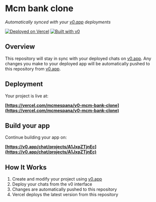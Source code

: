 # Mcm bank clone

*Automatically synced with your [v0.app](https://v0.app) deployments*

[![Deployed on Vercel](https://img.shields.io/badge/Deployed%20on-Vercel-black?style=for-the-badge&logo=vercel)](https://vercel.com/mcmespana/v0-mcm-bank-clone)
[![Built with v0](https://img.shields.io/badge/Built%20with-v0.app-black?style=for-the-badge)](https://v0.app/chat/projects/A1JxpZTjnEc)

## Overview

This repository will stay in sync with your deployed chats on [v0.app](https://v0.app).
Any changes you make to your deployed app will be automatically pushed to this repository from [v0.app](https://v0.app).

## Deployment

Your project is live at:

**[https://vercel.com/mcmespana/v0-mcm-bank-clone](https://vercel.com/mcmespana/v0-mcm-bank-clone)**

## Build your app

Continue building your app on:

**[https://v0.app/chat/projects/A1JxpZTjnEc](https://v0.app/chat/projects/A1JxpZTjnEc)**

## How It Works

1. Create and modify your project using [v0.app](https://v0.app)
2. Deploy your chats from the v0 interface
3. Changes are automatically pushed to this repository
4. Vercel deploys the latest version from this repository
